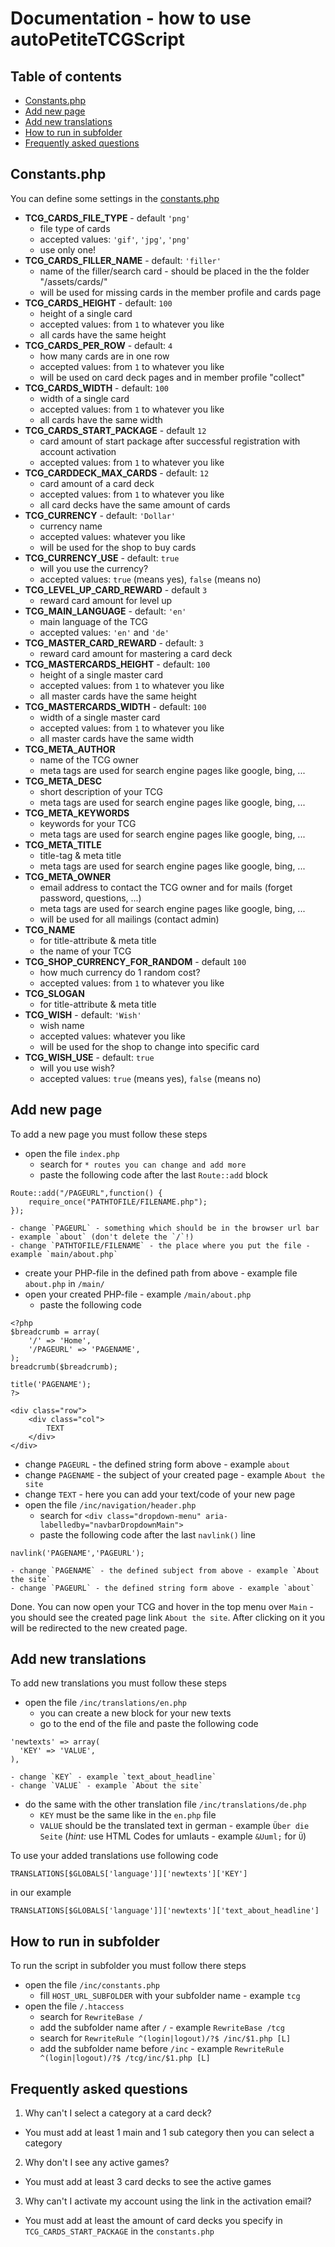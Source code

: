 # Documentation - how to use autoPetiteTCGScript

## Table of contents

* [Constants.php](#constantsphp)
* [Add new page](#add-new-page)
* [Add new translations](#add-new-translations)
* [How to run in subfolder](#how-to-run-in-subfolder)
* [Frequently asked questions](#frequently-asked-questions)


## Constants.php
You can define some settings in the [constants.php](https://github.com/Shirisu/autoPetiteTCGScript/blob/master/inc/constants.php)

- **TCG_CARDS_FILE_TYPE** - default `'png'`
  - file type of cards
  - accepted values: `'gif'`, `'jpg'`, `'png'`
  - use only one!
- **TCG_CARDS_FILLER_NAME** - default: `'filler'`
  - name of the filler/search card - should be placed in the the folder "/assets/cards/"
  - will be used for missing cards in the member profile and cards page
- **TCG_CARDS_HEIGHT** - default: `100`
  - height of a single card
  - accepted values: from `1` to whatever you like
  - all cards have the same height
- **TCG_CARDS_PER_ROW** - default: `4`
  - how many cards are in one row
  - accepted values: from `1` to whatever you like
  - will be used on card deck pages and in member profile "collect"
- **TCG_CARDS_WIDTH** - default: `100`
  - width of a single card
  - accepted values: from `1` to whatever you like
  - all cards have the same width
- **TCG_CARDS_START_PACKAGE** - default `12`
  - card amount of start package after successful registration with account activation
  - accepted values: from `1` to whatever you like
- **TCG_CARDDECK_MAX_CARDS** - default: `12`
  - card amount of a card deck
  - accepted values: from `1` to whatever you like
  - all card decks have the same amount of cards
- **TCG_CURRENCY** - default: `'Dollar'`
  - currency name
  - accepted values: whatever you like
  - will be used for the shop to buy cards
- **TCG_CURRENCY_USE** - default: `true`
  - will you use the currency?
  - accepted values: `true` (means yes), `false` (means no)
- **TCG_LEVEL_UP_CARD_REWARD** - default `3`
  - reward card amount for level up
- **TCG_MAIN_LANGUAGE** - default: `'en'`
  - main language of the TCG
  - accepted values: `'en'` and `'de'`
- **TCG_MASTER_CARD_REWARD** - default: `3`
  - reward card amount for mastering a card deck
- **TCG_MASTERCARDS_HEIGHT** - default: `100`
  - height of a single master card
  - accepted values: from `1` to whatever you like
  - all master cards have the same height
- **TCG_MASTERCARDS_WIDTH** - default: `100`
  - width of a single master card
  - accepted values: from `1` to whatever you like
  - all master cards have the same width
- **TCG_META_AUTHOR**
  - name of the TCG owner
  - meta tags are used for search engine pages like google, bing, ...
- **TCG_META_DESC**
  - short description of your TCG
  - meta tags are used for search engine pages like google, bing, ...
- **TCG_META_KEYWORDS**
  - keywords for your TCG
  - meta tags are used for search engine pages like google, bing, ...
- **TCG_META_TITLE**
  - title-tag & meta title
  - meta tags are used for search engine pages like google, bing, ...
- **TCG_META_OWNER**
  - email address to contact the TCG owner and for mails (forget password, questions, ...)
  - meta tags are used for search engine pages like google, bing, ...
  - will be used for all mailings (contact admin)
- **TCG_NAME**
  - for title-attribute & meta title
  - the name of your TCG
- **TCG_SHOP_CURRENCY_FOR_RANDOM** - default `100`
  - how much currency do 1 random cost?
  - accepted values: from `1` to whatever you like
- **TCG_SLOGAN**
  - for title-attribute & meta title
- **TCG_WISH** - default: `'Wish'`
  - wish name
  - accepted values: whatever you like
  - will be used for the shop to change into specific card
- **TCG_WISH_USE** - default: `true`
  - will you use wish?
  - accepted values: `true` (means yes), `false` (means no)


## Add new page
To add a new page you must follow these steps
- open the file `index.php`
    - search for `* routes you can change and add more`
    - paste the following code after the last `Route::add` block
```
Route::add("/PAGEURL",function() {
    require_once("PATHTOFILE/FILENAME.php");
});
```
    - change `PAGEURL` - something which should be in the browser url bar - example `about` (don't delete the `/`!)
    - change `PATHTOFILE/FILENAME` - the place where you put the file - example `main/about.php`
- create your PHP-file in the defined path from above - example file `about.php` in `/main/`
- open your created PHP-file - example `/main/about.php`
    - paste the following code
```
<?php
$breadcrumb = array(
    '/' => 'Home',
    '/PAGEURL' => 'PAGENAME',
);
breadcrumb($breadcrumb);

title('PAGENAME');
?>

<div class="row">
    <div class="col">
        TEXT
    </div>
</div>
```
- change `PAGEURL` - the defined string form above - example `about`
- change `PAGENAME` - the subject of your created page - example `About the site`
- change `TEXT` - here you can add your text/code of your new page
- open the file `/inc/navigation/header.php`
    - search for `<div class="dropdown-menu" aria-labelledby="navbarDropdownMain">`
    - paste the following code after the last `navlink()` line
```
navlink('PAGENAME','PAGEURL');
```
    - change `PAGENAME` - the defined subject from above - example `About the site`
    - change `PAGEURL` - the defined string form above - example `about`

Done.
You can now open your TCG and hover in the top menu over `Main` - you should see the created page link `About the site`.
After clicking on it you will be redirected to the new created page.


## Add new translations
To add new translations you must follow these steps
- open the file `/inc/translations/en.php`
    - you can create a new block for your new texts
    - go to the end of the file and paste the following code
```
'newtexts' => array(
  'KEY' => 'VALUE',
),
```
    - change `KEY` - example `text_about_headline`
    - change `VALUE` - example `About the site`
- do the same with the other translation file `/inc/translations/de.php`
    - `KEY` must be the same like in the `en.php` file
    - `VALUE` should be the translated text in german - example `Über die Seite` (_hint:_ use HTML Codes for umlauts - example `&Uuml;` for `Ü`)

To use your added translations use following code
```
TRANSLATIONS[$GLOBALS['language']]['newtexts']['KEY']
```
in our example 
```
TRANSLATIONS[$GLOBALS['language']]['newtexts']['text_about_headline']
```

## How to run in subfolder
To run the script in subfolder you must follow there steps
- open the file `/inc/constants.php`
    - fill `HOST_URL_SUBFOLDER` with your subfolder name - example `tcg`
- open the file `/.htaccess`
    - search for `RewriteBase /`
    - add the subfolder name after `/` - example `RewriteBase /tcg`
    - search for `RewriteRule ^(login|logout)/?$ /inc/$1.php [L]`
    - add the subfolder name before `/inc` - example `RewriteRule ^(login|logout)/?$ /tcg/inc/$1.php [L]`


## Frequently asked questions
1) Why can't I select a category at a card deck?
- You must add at least 1 main and 1 sub category then you can select a category
2) Why don't I see any active games?
- You must add at least 3 card decks to see the active games
3) Why can't I activate my account using the link in the activation email?
- You must add at least the amount of card decks you specify in `TCG_CARDS_START_PACKAGE` in the `constants.php`